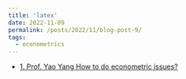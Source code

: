 ```yaml
---
title: 'latex'
date: 2022-11-09
permalink: /posts/2022/11/blog-post-9/
tags:
  - econometrics
---
```

- [1. Prof. Yao Yang How to do econometric issues?](https://blog.csdn.net/Nina_ningning/article/details/127739930)
